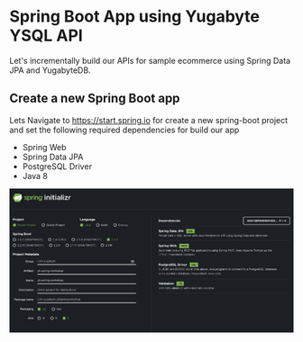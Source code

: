 # Spring Boot App using Yugabyte YSQL API

Let's incrementally build our APIs for sample ecommerce using Spring Data JPA and YugabyteDB.


## Create a new Spring Boot app

Lets Navigate to https://start.spring.io for create a new spring-boot project and set the following required dependencies for build our app 

* Spring Web
* Spring Data JPA
* PostgreSQL Driver
* Java 8


![Create a new Spring Boot app](./images/spring-initializer.png)



